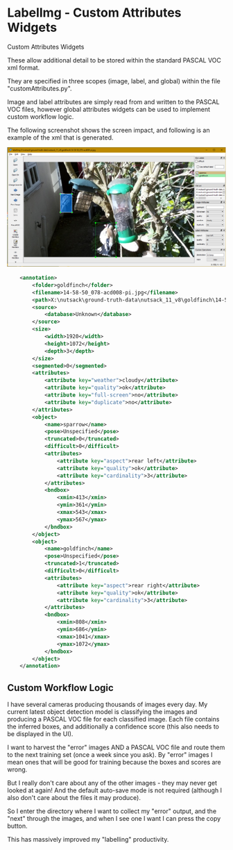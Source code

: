 LabelImg - Custom Attributes Widgets
====================================

Custom Attributes Widgets

These allow additional detail to be stored within the standard PASCAL VOC xml format.

They are specified in three scopes (image, label, and global) within the file "customAttributes.py".

Image and label attributes are simply read from and written to the PASCAL VOC files, however global attributes widgets can be used to implement custom workflow logic.


The following screenshot shows the screen impact, and following is an example of the xml that is generated.

![Custom Attributes Widget](custom-attributes-widgets.png "Custom Attributes Widget")

     
```xml
    <annotation>
        <folder>goldfinch</folder>
        <filename>14-58-50_078-acd008-pi.jpg</filename>
        <path>X:\nutsack\ground-truth-data\nutsack_11_v8\goldfinch\14-58-50_078-acd008-pi.jpg</path>
        <source>
            <database>Unknown</database>
        </source>
        <size>
            <width>1920</width>
            <height>1072</height>
            <depth>3</depth>
        </size>
        <segmented>0</segmented>
        <attributes>
            <attribute key="weather">cloudy</attribute>
            <attribute key="quality">ok</attribute>
            <attribute key="full-screen">no</attribute>
            <attribute key="duplicate">no</attribute>
        </attributes>
        <object>
            <name>sparrow</name>
            <pose>Unspecified</pose>
            <truncated>0</truncated>
            <difficult>0</difficult>
            <attributes>
                <attribute key="aspect">rear left</attribute>
                <attribute key="quality">ok</attribute>
                <attribute key="cardinality">3</attribute>
            </attributes>
            <bndbox>
                <xmin>413</xmin>
                <ymin>361</ymin>
                <xmax>543</xmax>
                <ymax>567</ymax>
            </bndbox>
        </object>
        <object>
            <name>goldfinch</name>
            <pose>Unspecified</pose>
            <truncated>1</truncated>
            <difficult>0</difficult>
            <attributes>
                <attribute key="aspect">rear right</attribute>
                <attribute key="quality">ok</attribute>
                <attribute key="cardinality">3</attribute>
            </attributes>
            <bndbox>
                <xmin>808</xmin>
                <ymin>686</ymin>
                <xmax>1041</xmax>
                <ymax>1072</ymax>
            </bndbox>
        </object>
    </annotation>
```

Custom Workflow Logic
---------------------

I have several cameras producing thousands of images every day.
My current latest object detection model is classifying the images and producing a PASCAL VOC file for each classified image.
Each file contains the inferred boxes, and additionally a confidence score (this also needs to be displayed in the UI).

I want to harvest the "error" images AND a PASCAL VOC file and route them to the next training set (once a week since you ask).
By "error" images I mean ones that will be good for training because the boxes and scores are wrong.

But I really don't care about any of the other images - they may never get looked at again!
And the default auto-save mode is not required (although I also don't care about the files it may produce).

So I enter the directory where I want to collect my "error" output, and the "next" through the images, and when I see one I want I can press the copy button.

This has massively improved my "labelling" productivity.
